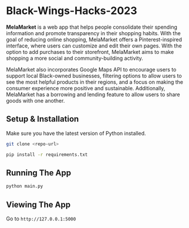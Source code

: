 # Black-Wings-Hacks-2023

<b>MelaMarket</b> is a web app that helps people consolidate their spending information and promote transparency in their shopping habits. With the goal of reducing online shopping, MelaMarket offers a Pinterest-inspired interface, where users can customize and edit their own pages. With the option to add purchases to their storefront, MelaMarket aims to make shopping a more social and community-building activity.

MelaMarket also incorporates Google Maps API to encourage users to support local Black-owned businesses, filtering options to allow users to see the most helpful products in their regions, and a focus on making the consumer experience more positive and sustainable. Additionally, MelaMarket has a borrowing and lending feature to allow users to share goods with one another.

## Setup & Installation

Make sure you have the latest version of Python installed.

```bash
git clone <repo-url>
```

```bash
pip install -r requirements.txt
```

## Running The App

```bash
python main.py
```

## Viewing The App

Go to `http://127.0.0.1:5000`
